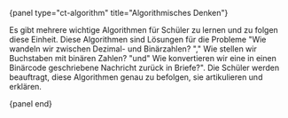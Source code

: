 {panel type="ct-algorithm" title="Algorithmisches Denken"}

Es gibt mehrere wichtige Algorithmen für Schüler zu lernen und zu folgen
diese Einheit.
Diese Algorithmen sind Lösungen für die Probleme "Wie wandeln wir zwischen
Dezimal- und Binärzahlen? "," Wie stellen wir Buchstaben mit binären
Zahlen? "und" Wie konvertieren wir eine in einen Binärcode geschriebene Nachricht zurück in
Briefe?".
Die Schüler werden beauftragt, diese Algorithmen genau zu befolgen,
sie artikulieren und erklären.

{panel end}
